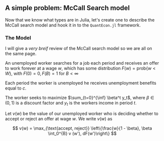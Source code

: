 ## A simple problem: McCall Search model


Now that we know what types are in Julia, let's create one to describe the McCall search model and hook it in to the `QuantEcon.jl` framework.

### The Model

I will give a *very breif* review of the McCall search model so we are all on the same page.

An unemployed worker searches for a job each period and receives an offer to work forever at a wage $w$, which has some distribution $F(w) = \text{prob} \{w < W \}$, with $F(0)= 0, F(B) = 1$ for $B < \infty$

Each period the worker is unemployed he receives unemployment benefits equal to $c$.

The worker seeks to maximize $\sum_{t=0}^{\inf} \beta^t y_t$, where $\beta \in (0, 1)$ is a discount factor and $y_t$ is the workers income in period $t$.

Let $v(w)$ be the value of our unemployed worker who is deciding whether to accept or reject an offer at wage $w$. We write $v(w)$ as

$$
v(w) = \max_{\text{accept, reject}} \left\{\frac{w}{1 - \beta}, \beta \int_0^{B} v (w'), dF(w')\right\}
$$

